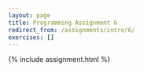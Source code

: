 ```yaml
---
layout: page
title: Programming Assignment 6
redirect_from: /assignments/intro/6/
exercises: []
---
```


{% include assignment.html %}
